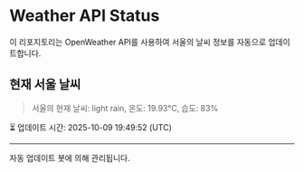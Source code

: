 
# Weather API Status

이 리포지토리는 OpenWeather API를 사용하여 서울의 날씨 정보를 자동으로 업데이트합니다.

## 현재 서울 날씨
> 서울의 현재 날씨: light rain, 온도: 19.93°C, 습도: 83%

⏳ 업데이트 시간: 2025-10-09 19:49:52 (UTC)

---
자동 업데이트 봇에 의해 관리됩니다.
